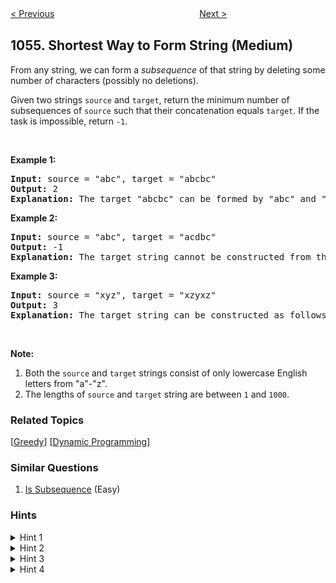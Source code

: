 <!--|This file generated by command(leetcode description); DO NOT EDIT.    |-->
<!--+----------------------------------------------------------------------+-->
<!--|@author    openset <openset.wang@gmail.com>                           |-->
<!--|@link      https://github.com/openset                                 |-->
<!--|@home      https://github.com/openset/leetcode                        |-->
<!--+----------------------------------------------------------------------+-->

[< Previous](https://github.com/openset/leetcode/tree/master/problems/distant-barcodes "Distant Barcodes")
　　　　　　　　　　　　　　　　
[Next >](https://github.com/openset/leetcode/tree/master/problems/confusing-number "Confusing Number")

## 1055. Shortest Way to Form String (Medium)

<p>From any string, we can form a <i>subsequence</i> of that string by deleting some number of characters (possibly no deletions).</p>

<p>Given two strings <code>source</code> and <code>target</code>, return the minimum number of subsequences of <code>source</code> such that their concatenation equals <code>target</code>. If the task is impossible, return <code>-1</code>.</p>

<p>&nbsp;</p>

<p><strong>Example 1:</strong></p>

<pre>
<strong>Input: </strong>source = <span id="example-input-1-1">&quot;abc&quot;</span>, target = <span id="example-input-1-2">&quot;abcbc&quot;</span>
<strong>Output: </strong><span id="example-output-1">2</span>
<strong>Explanation: </strong>The target &quot;abcbc&quot; can be formed by &quot;abc&quot; and &quot;bc&quot;, which are subsequences of source &quot;abc&quot;.
</pre>

<p><strong>Example 2:</strong></p>

<pre>
<strong>Input: </strong>source = <span id="example-input-2-1">&quot;abc&quot;</span>, target = <span id="example-input-2-2">&quot;acdbc&quot;</span>
<strong>Output: </strong><span id="example-output-2">-1</span>
<strong>Explanation: </strong>The target string cannot be constructed from the subsequences of source string due to the character &quot;d&quot; in target string.
</pre>

<p><strong>Example 3:</strong></p>

<pre>
<strong>Input: </strong>source = <span id="example-input-3-1">&quot;xyz&quot;</span>, target = <span id="example-input-3-2">&quot;xzyxz&quot;</span>
<strong>Output: </strong><span id="example-output-3">3</span>
<strong>Explanation: </strong>The target string can be constructed as follows &quot;xz&quot; + &quot;y&quot; + &quot;xz&quot;.
</pre>

<p>&nbsp;</p>

<p><strong>Note:</strong></p>

<ol>
	<li>Both the <code>source</code> and <code>target</code> strings consist of only lowercase English letters from &quot;a&quot;-&quot;z&quot;.</li>
	<li>The lengths of <code>source</code> and <code>target</code> string are between <code>1</code> and <code>1000</code>.</li>
</ol>

### Related Topics
  [[Greedy](https://github.com/openset/leetcode/tree/master/tag/greedy/README.md)]
  [[Dynamic Programming](https://github.com/openset/leetcode/tree/master/tag/dynamic-programming/README.md)]

### Similar Questions
  1. [Is Subsequence](https://github.com/openset/leetcode/tree/master/problems/is-subsequence) (Easy)

### Hints
<details>
<summary>Hint 1</summary>
Which conditions have to been met in order to be impossible to form the target string?
</details>

<details>
<summary>Hint 2</summary>
If there exists a character in the target string which doesn't exist in the source string then it will be impossible to form the target string.
</details>

<details>
<summary>Hint 3</summary>
Assuming we are in the case which is possible to form the target string, how can we assure the minimum number of used subsequences of source?
</details>

<details>
<summary>Hint 4</summary>
For each used subsequence try to match the leftmost character of the current subsequence with the leftmost character of the target string, if they match then erase both character otherwise erase just the subsequence character whenever the current subsequence gets empty, reset it to a new copy of subsequence and increment the count, do this until the target sequence gets empty. Finally return the count.
</details>
